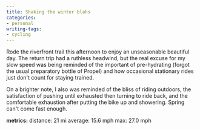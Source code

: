 ```yaml
---
title: Shaking the winter blahs
categories:
- personal
writing-tags:
- cycling
---
```


Rode the riverfront trail this afternoon to enjoy an unseasonable beautiful day.  The return trip had a ruthless headwind, but the real excuse for my slow speed was being reminded of the important of pre-hydrating (forgot the usual preparatory bottle of Propel) and how occasional stationary rides just don't count for staying trained.

On a brighter note, I also was reminded of the bliss of riding outdoors, the satisfaction of pushing until exhausted then turning to ride back, and the comfortable exhaustion after putting the bike up and showering.  Spring can't come fast enough.

**metrics:**
distance: 21 mi
average: 15.6 mph
max: 27.0 mph
